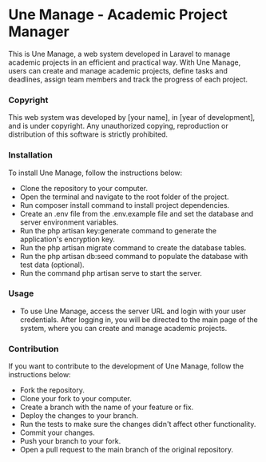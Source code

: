 # Une Manage - Academic Project Manager
This is Une Manage, a web system developed in Laravel to manage academic projects in an efficient and practical way. With Une Manage, users can create and manage academic projects, define tasks and deadlines, assign team members and track the progress of each project.

### Copyright
This web system was developed by [your name], in [year of development], and is under copyright. Any unauthorized copying, reproduction or distribution of this software is strictly prohibited.

### Installation
To install Une Manage, follow the instructions below:

- Clone the repository to your computer.
- Open the terminal and navigate to the root folder of the project.
- Run composer install command to install project dependencies.
- Create an .env file from the .env.example file and set the database and server environment variables.
- Run the php artisan key:generate command to generate the application's encryption key.
- Run the php artisan migrate command to create the database tables.
- Run the php artisan db:seed command to populate the database with test data (optional).
- Run the command php artisan serve to start the server.

### Usage
- To use Une Manage, access the server URL and login with your user credentials. After logging in, you will be directed to the main page of the system, where you can create and manage academic projects.

### Contribution
If you want to contribute to the development of Une Manage, follow the instructions below:

- Fork the repository.
- Clone your fork to your computer.
- Create a branch with the name of your feature or fix.
- Deploy the changes to your branch.
- Run the tests to make sure the changes didn't affect other functionality.
- Commit your changes.
- Push your branch to your fork.
- Open a pull request to the main branch of the original repository.
